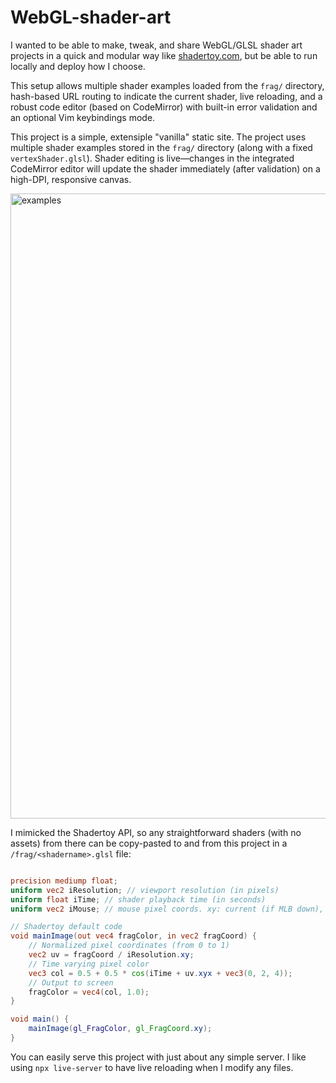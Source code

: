 # WebGL-shader-art

I wanted to be able to make, tweak, and share WebGL/GLSL shader art projects in a quick and modular way like [shadertoy.com](https://www.shadertoy.com/), but be able to run locally and deploy how I choose. 

This setup allows multiple shader examples loaded from the `frag/` directory, hash-based URL routing to indicate the current shader, live reloading, and a robust code editor (based on CodeMirror) with built-in error validation and an optional Vim keybindings mode.

This project is a simple, extensiple "vanilla" static site. The project uses multiple shader examples stored in the `frag/` directory (along with a fixed `vertexShader.glsl`). Shader editing is live—changes in the integrated CodeMirror editor will update the shader immediately (after validation) on a high-DPI, responsive canvas.

<img width="1000" alt="examples" src="https://github.com/user-attachments/assets/692203de-0140-4b0e-9413-5ac42a9a6dec">


I mimicked the Shadertoy API, so any straightforward shaders (with no assets) from there can be copy-pasted to and from this project in a `/frag/<shadername>.glsl` file:

```glsl

precision mediump float;
uniform vec2 iResolution; // viewport resolution (in pixels)
uniform float iTime; // shader playback time (in seconds)
uniform vec2 iMouse; // mouse pixel coords. xy: current (if MLB down), zw: click

// Shadertoy default code
void mainImage(out vec4 fragColor, in vec2 fragCoord) {
    // Normalized pixel coordinates (from 0 to 1)
    vec2 uv = fragCoord / iResolution.xy;
    // Time varying pixel color
    vec3 col = 0.5 + 0.5 * cos(iTime + uv.xyx + vec3(0, 2, 4));
    // Output to screen
    fragColor = vec4(col, 1.0);
}

void main() {
    mainImage(gl_FragColor, gl_FragCoord.xy);
}
```

You can easily serve this project with just about any simple server. I like using `npx live-server` to have live reloading when I modify any files.


